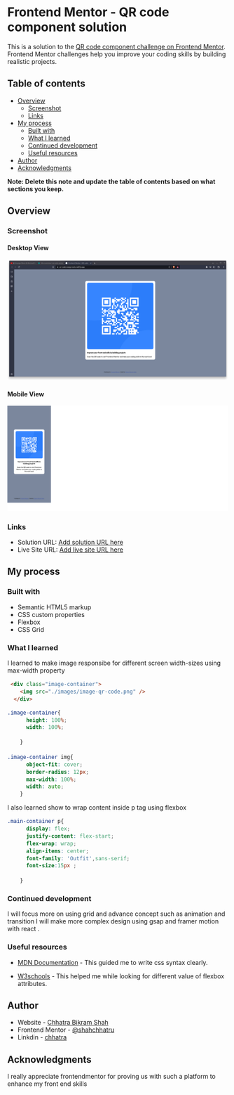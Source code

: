 # Frontend Mentor - QR code component solution

This is a solution to the [QR code component challenge on Frontend Mentor](https://www.frontendmentor.io/challenges/qr-code-component-iux_sIO_H). Frontend Mentor challenges help you improve your coding skills by building realistic projects. 

## Table of contents

- [Overview](#overview)
  - [Screenshot](#screenshot)
  - [Links](#links)
- [My process](#my-process)
  - [Built with](#built-with)
  - [What I learned](#what-i-learned)
  - [Continued development](#continued-development)
  - [Useful resources](#useful-resources)
- [Author](#author)
- [Acknowledgments](#acknowledgments)

**Note: Delete this note and update the table of contents based on what sections you keep.**

## Overview

### Screenshot

#### Desktop View
![](./design/mysolution_desktop.png)

#### Mobile View
![](./design/mysolution_mobile.png)


### Links

- Solution URL: [Add solution URL here](https://your-solution-url.com)
- Live Site URL: [Add live site URL here](https://qr-code-assign-soln.netlify.app/)

## My process

### Built with

- Semantic HTML5 markup
- CSS custom properties
- Flexbox
- CSS Grid



### What I learned

I learned to make image responsibe for different screen width-sizes using max-width property



```html
 <div class="image-container">
    <img src="./images/image-qr-code.png" />
  </div>
```
```css
.image-container{
      height: 100%;
      width: 100%;
      
    }

.image-container img{
      object-fit: cover;
      border-radius: 12px;
      max-width: 100%;
      width: auto;
    }
```

I also learned show to wrap content inside p tag  using flexbox

```css
.main-container p{
      display: flex;
      justify-content: flex-start;
      flex-wrap: wrap;
      align-items: center;
      font-family: 'Outfit',sans-serif;
      font-size:15px ;

    }

```

### Continued development

I will focus more on using grid and advance concept such as animation and transition 
I will make more complex design using gsap and framer motion with react .

### Useful resources

- [MDN Documentation](https://developer.mozilla.org/en-US/) - This guided me to write css syntax clearly.

- [W3schools](https://www.w3schools.com/) - This helped me while looking for different value of flexbox attributes.


## Author

- Website - [Chhatra Bikram Shah](https://my-personal-porfolio-git-main-shahchhatru.vercel.app/)
- Frontend Mentor - [@shahchhatru](https://www.frontendmentor.io/profile/shahchhatru)
- Linkdin - [chhatra ](https://www.linkedin.com/in/chhatra-bikram-shah)

## Acknowledgments

I really appreciate frontendmentor for proving us with such a platform to enhance my front end skills

